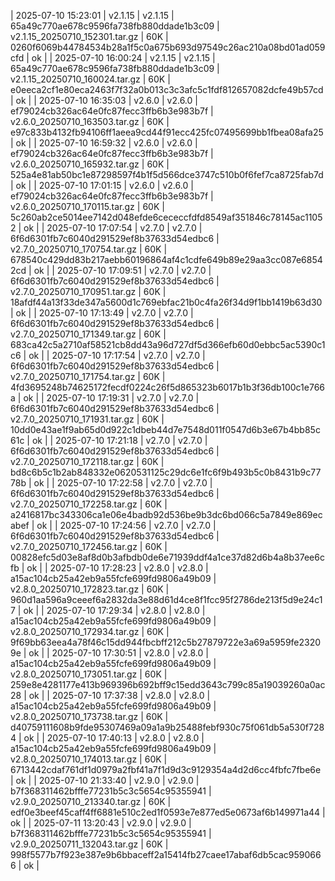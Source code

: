 | 2025-07-10 15:23:01 | v2.1.15 | v2.1.15 | 65a49c770ae678c9596fa738fb880ddade1b3c09 | v2.1.15_20250710_152301.tar.gz | 60K | 0260f6069b44784534b28a1f5c0a675b693d97549c26ac210a08bd01ad059cfd | ok |
| 2025-07-10 16:00:24 | v2.1.15 | v2.1.15 | 65a49c770ae678c9596fa738fb880ddade1b3c09 | v2.1.15_20250710_160024.tar.gz | 60K | e0eeca2cf1e80eca2463f7f32a0b013c3c3afc5c1fdf812657082dcfe49b57cd | ok |
| 2025-07-10 16:35:03 | v2.6.0 | v2.6.0 | ef79024cb326ac64e0fc87fecc3ffb6b3e983b7f | v2.6.0_20250710_163503.tar.gz | 60K | e97c833b4132fb94106ff1aeea9cd44f91ecc425fc07495699bb1fbea08afa25 | ok |
| 2025-07-10 16:59:32 | v2.6.0 | v2.6.0 | ef79024cb326ac64e0fc87fecc3ffb6b3e983b7f | v2.6.0_20250710_165932.tar.gz | 60K | 525a4e81ab50bc1e87298597f4b1f5d566dce3747c510b0f6fef7ca8725fab7d | ok |
| 2025-07-10 17:01:15 | v2.6.0 | v2.6.0 | ef79024cb326ac64e0fc87fecc3ffb6b3e983b7f | v2.6.0_20250710_170115.tar.gz | 60K | 5c260ab2ce5014ee7142d048efde6cececcfdfd8549af351846c78145ac11052 | ok |
| 2025-07-10 17:07:54 | v2.7.0 | v2.7.0 | 6f6d6301fb7c6040d291529ef8b37633d54edbc6 | v2.7.0_20250710_170754.tar.gz | 60K | 678540c429dd83b217aebb60196864af4c1cdfe649b89e29aa3cc087e68542cd | ok |
| 2025-07-10 17:09:51 | v2.7.0 | v2.7.0 | 6f6d6301fb7c6040d291529ef8b37633d54edbc6 | v2.7.0_20250710_170951.tar.gz | 60K | 18afdf44a13f33de347a5600d1c769ebfac21b0c4fa26f34d9f1bb1419b63d30 | ok |
| 2025-07-10 17:13:49 | v2.7.0 | v2.7.0 | 6f6d6301fb7c6040d291529ef8b37633d54edbc6 | v2.7.0_20250710_171349.tar.gz | 60K | 683ca42c5a2710af58521cb8dd43a96d727df5d366efb60d0ebbc5ac5390c1c6 | ok |
| 2025-07-10 17:17:54 | v2.7.0 | v2.7.0 | 6f6d6301fb7c6040d291529ef8b37633d54edbc6 | v2.7.0_20250710_171754.tar.gz | 60K | 4fd3695248b74625172fecdf0224c26f5d865323b6017b1b3f36db100c1e766a | ok |
| 2025-07-10 17:19:31 | v2.7.0 | v2.7.0 | 6f6d6301fb7c6040d291529ef8b37633d54edbc6 | v2.7.0_20250710_171931.tar.gz | 60K | 10dd0e43ae1f9ab65d0d922c1dbeb44d7e7548d011f0547d6b3e67b4bb85c61c | ok |
| 2025-07-10 17:21:18 | v2.7.0 | v2.7.0 | 6f6d6301fb7c6040d291529ef8b37633d54edbc6 | v2.7.0_20250710_172118.tar.gz | 60K | bd8c6b5c1b2ab848332e0620531125c29dc6e1fc6f9b493b5c0b8431b9c7778b | ok |
| 2025-07-10 17:22:58 | v2.7.0 | v2.7.0 | 6f6d6301fb7c6040d291529ef8b37633d54edbc6 | v2.7.0_20250710_172258.tar.gz | 60K | a2416817bc343306ca1e06e4badb92d536be9b3dc6bd066c5a7849e869ecabef | ok |
| 2025-07-10 17:24:56 | v2.7.0 | v2.7.0 | 6f6d6301fb7c6040d291529ef8b37633d54edbc6 | v2.7.0_20250710_172456.tar.gz | 60K | 00828efc5d03e8af8d0b3afbdb0de6e71939ddf4a1ce37d82d6b4a8b37ee6cfb | ok |
| 2025-07-10 17:28:23 | v2.8.0 | v2.8.0 | a15ac104cb25a42eb9a55fcfe699fd9806a49b09 | v2.8.0_20250710_172823.tar.gz | 60K | 960d1aa596a9ceeef6a2832da3e88d61d4ce8f1fcc95f2786de213f5d9e24c17 | ok |
| 2025-07-10 17:29:34 | v2.8.0 | v2.8.0 | a15ac104cb25a42eb9a55fcfe699fd9806a49b09 | v2.8.0_20250710_172934.tar.gz | 60K | 9f69bb63eea4a78f46c15dd944fbcbff212c5b27879722e3a69a5959fe23209e | ok |
| 2025-07-10 17:30:51 | v2.8.0 | v2.8.0 | a15ac104cb25a42eb9a55fcfe699fd9806a49b09 | v2.8.0_20250710_173051.tar.gz | 60K | 259e8e4281177e413b969396b692bff9c15edd3643c799c85a19039260a0ac28 | ok |
| 2025-07-10 17:37:38 | v2.8.0 | v2.8.0 | a15ac104cb25a42eb9a55fcfe699fd9806a49b09 | v2.8.0_20250710_173738.tar.gz | 60K | d40759111608b9fde95307469a09a1a9b25488febf930c75f061db5a530f7284 | ok |
| 2025-07-10 17:40:13 | v2.8.0 | v2.8.0 | a15ac104cb25a42eb9a55fcfe699fd9806a49b09 | v2.8.0_20250710_174013.tar.gz | 60K | 6713442cdaf761df1d0979a2fbf41a7f1d9d3c9129354a4d2d6cc4fbfc7fbe6e | ok |
| 2025-07-10 21:33:40 | v2.9.0 | v2.9.0 | b7f368311462bfffe77231b5c3c5654c95355941 | v2.9.0_20250710_213340.tar.gz | 60K | edf0e3beef45caff4ff6881e510c2ed1f0593e7e877ed5e0673af6b149971a44 | ok |
| 2025-07-11 13:20:43 | v2.9.0 | v2.9.0 | b7f368311462bfffe77231b5c3c5654c95355941 | v2.9.0_20250711_132043.tar.gz | 60K | 998f5577b7f923e387e9b6bbaceff2a15414fb27caee17abaf6db5cac9590666 | ok |
